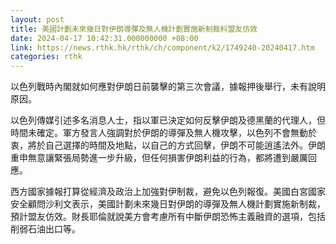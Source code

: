 ```yaml
---
layout: post
title: 美國計劃未來幾日對伊朗導彈及無人機計劃實施新制裁料盟友仿效
date: 2024-04-17 10:42:31.000000000 +08:00
link: https://news.rthk.hk/rthk/ch/component/k2/1749240-20240417.htm
categories: rthk
---
```


以色列戰時內閣就如何應對伊朗日前襲擊的第三次會議，據報押後舉行，未有說明原因。

以色列傳媒引述多名消息人士，指以軍已決定如何反擊伊朗及德黑蘭的代理人，但時間未確定。軍方發言人強調對於伊朗的導彈及無人機攻擊，以色列不會無動於衷，將於自己選擇的時間及地點，以自己的方式回擊，伊朗不可能逍遙法外。伊朗重申無意讓緊張局勢進一步升級，但任何損害伊朗利益的行為，都將遭到嚴厲回應。

西方國家據報打算從經濟及政治上加強對伊制裁，避免以色列報復。美國白宮國家安全顧問沙利文表示，美國計劃未來幾日對伊朗的導彈及無人機計劃實施新制裁，預計盟友仿效。財長耶倫就說美方會考慮所有中斷伊朗恐怖主義融資的選項，包括削弱石油出口等。
